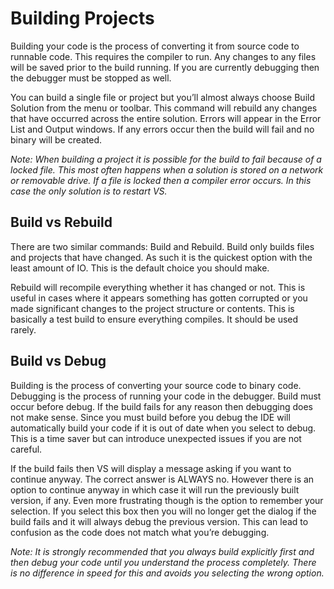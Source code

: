 # Building Projects

Building your code is the process of converting it from source code to runnable code. This requires the compiler to run. Any
changes to any files will be saved prior to the build running. If you are currently debugging then the debugger must be 
stopped as well.

You can build a single file or project but you’ll almost always choose Build Solution from the menu or toolbar. This command
will rebuild any changes that have occurred across the entire solution. Errors will appear in the Error List and Output windows. If any errors occur 
then the build will fail and no binary will be created.

*Note: When building a project it is possible for the build to fail because of a locked file. This most often happens when a solution is stored on a network or removable drive. If a file is locked then a compiler error occurs. In this case the only solution is to restart VS.*

## Build vs Rebuild

There are two similar commands: Build and Rebuild. Build only builds files and projects that have changed. As such it is the quickest option with the least amount of IO. This is the default choice you should make. 

Rebuild will recompile everything whether it has changed or not. This is useful in cases where it appears something has gotten corrupted or you made significant changes to the project structure or contents. This is basically a test build to
ensure everything compiles. It should be used rarely.

## Build vs Debug

Building is the process of converting your source code to binary code. Debugging is the process of running your code in the debugger. Build must occur before debug. If the build fails for any reason then debugging does not make sense. Since you 
must build before you debug the IDE will automatically build your code if it is out of date when you select to debug. This is a time saver but can introduce unexpected issues if you are not careful.

If the build fails then VS will display a message asking if you want to continue anyway. The correct answer is ALWAYS no. However there is an option to continue anyway in which case it will run the previously built version, if any. Even more 
frustrating though is the option to remember your selection. If you select this box then you will no longer get the dialog if the build fails and it will always debug the previous version. This can lead to confusion as the code does not match what
you’re debugging.

*Note: It is strongly recommended that you always build explicitly first and then debug your code until you understand the process completely. There is no difference in speed for this and avoids you selecting the wrong option.*
